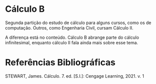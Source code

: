 # Cálculo B

Segunda partição do estudo de cálculo para alguns cursos, como os de computação. Outros, como Engenharia Civil, cursam Cálculo II.

A diferença está no conteúdo. Cálculo B abrange parte do cálculo infinitesimal, enquanto cálculo II fala ainda mais sobre esse tema.

# Referências Bibliográficas

STEWART, James. Cálculo. 7. ed. [S.l.]: Cengage Learning, 2021. v. 1
